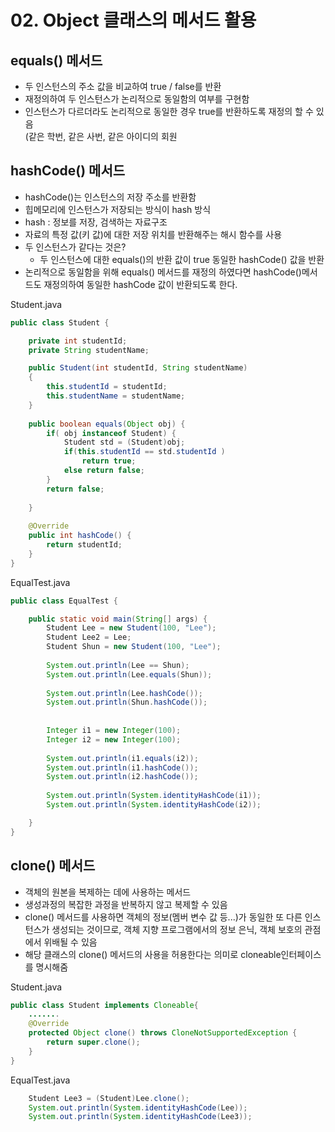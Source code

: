 # 02. Object 클래스의 메서드 활용
## equals() 메서드
- 두 인스턴스의 주소 값을 비교하여 true / false를 반환
- 재정의하여 두 인스턴스가 논리적으로 동일함의 여부를 구현함
- 인스턴스가 다르더라도 논리적으로 동일한 경우 true를 반환하도록 재정의 할 수 있음<br>
(같은 학번, 같은 사번, 같은 아이디의 회원

## hashCode() 메서드
- hashCode()는 인스턴스의 저장 주소를 반환함
- 힙메모리에 인스턴스가 저장되는 방식이 hash 방식
- hash : 정보를 저장, 검색하는 자료구조
- 자료의 특정 값(키 값)에 대한 저장 위치를 반환해주는 해시 함수를 사용
- 두 인스턴스가 같다는 것은?
	- 두 인스턴스에 대한 equals()의 반환 값이 true 동일한 hashCode() 값을 반환
- 논리적으로 동일함을 위해 equals() 메서드를 재정의 하였다면 hashCode()메서드도 재정의하여 동일한 hashCode 값이 반환되도록 한다.

Student.java
```java
public class Student {

	private int studentId;
	private String studentName;

	public Student(int studentId, String studentName)
	{
		this.studentId = studentId;
		this.studentName = studentName;
	}
	
	public boolean equals(Object obj) {
		if( obj instanceof Student) {
			Student std = (Student)obj;
			if(this.studentId == std.studentId )
				return true;
			else return false;
		}
		return false;
		
	}
	
	@Override
	public int hashCode() {
		return studentId;
	}
}
```
EqualTest.java
```java
public class EqualTest {

	public static void main(String[] args) {
		Student Lee = new Student(100, "Lee");
		Student Lee2 = Lee;
		Student Shun = new Student(100, "Lee");
		
		System.out.println(Lee == Shun);
		System.out.println(Lee.equals(Shun));
		
		System.out.println(Lee.hashCode());
		System.out.println(Shun.hashCode());
		
		
		Integer i1 = new Integer(100);
		Integer i2 = new Integer(100);
		
		System.out.println(i1.equals(i2));
		System.out.println(i1.hashCode());
		System.out.println(i2.hashCode());
		
		System.out.println(System.identityHashCode(i1));
		System.out.println(System.identityHashCode(i2));

	}
}
```

## clone() 메서드
- 객체의 원본을 복제하는 데에 사용하는 메서드
- 생성과정의 복잡한 과정을 반복하지 않고 복제할 수 있음
- clone() 메서드를 사용하면 객체의 정보(멤버 변수 값 등...)가 동일한 또 다른 인스턴스가 생성되는 것이므로, 객체 지향 프로그램에서의 정보 은닉, 객체 보호의 관점에서 위배될 수 있음
- 해당 클래스의 clone() 메서드의 사용을 허용한다는 의미로 cloneable인터페이스를 명시해줌

Student.java
```java
public class Student implements Cloneable{
    .......
	@Override
	protected Object clone() throws CloneNotSupportedException {
		return super.clone();
	}
}
```
EqualTest.java
```java
	Student Lee3 = (Student)Lee.clone();
	System.out.println(System.identityHashCode(Lee));
	System.out.println(System.identityHashCode(Lee3));
```

